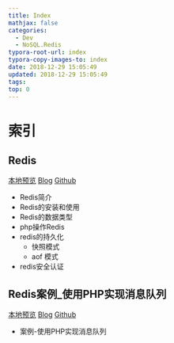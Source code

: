 ```yaml
---
title: Index
mathjax: false
categories:
  - Dev
  - NoSQL.Redis
typora-root-url: index
typora-copy-images-to: index
date: 2018-12-29 15:05:49
updated: 2018-12-29 15:05:49
tags:
top: 0
---
```



# 索引 
 
## Redis 
[本地预览](Redis.md)    [Blog](http://blog.kuma8866.top/posts/3355790013/)     [Github](https://github.com/KumaDocCenter/NoSQL.Redis/blob/master/doc/md/Redis.md)
 
* Redis简介
* Redis的安装和使用
* Redis的数据类型
* php操作Redis
* redis的持久化
  * 快照模式
  * aof 模式
* redis安全认证


 
## Redis案例_使用PHP实现消息队列 
[本地预览](Redis案例_使用PHP实现消息队列.md)    [Blog](http://blog.kuma8866.top/posts/3783825305/)     [Github](https://github.com/KumaDocCenter/NoSQL.Redis/blob/master/doc/md/Redis案例_使用PHP实现消息队列.md)
 
* 案例-使用PHP实现消息队列
 
